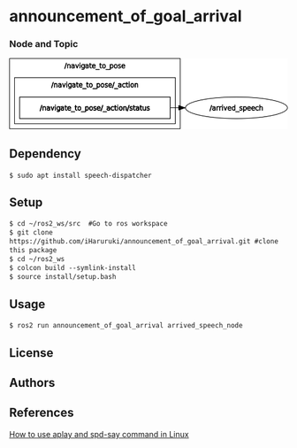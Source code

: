 # announcement_of_goal_arrival
### Node and Topic
![](picture/rosgraph.png)
## Dependency
```
$ sudo apt install speech-dispatcher
```
## Setup
```
$ cd ~/ros2_ws/src  #Go to ros workspace
$ git clone https://github.com/iHaruruki/announcement_of_goal_arrival.git #clone this package
$ cd ~/ros2_ws
$ colcon build --symlink-install
$ source install/setup.bash
```

## Usage
```
$ ros2 run announcement_of_goal_arrival arrived_speech_node
```
## License
## Authors

## References
[How to use aplay and spd-say command in Linux](https://www.geeksforgeeks.org/how-to-use-aplay-and-spd-say-command-in-linux/)

